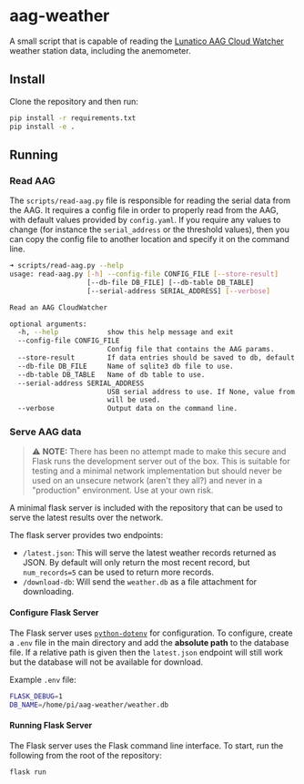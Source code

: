 # aag-weather

A small script that is capable of reading the [Lunatico AAG Cloud Watcher](https://www.lunatico.es/ourproducts/aag-cloud-watcher.html) weather station data, including the anemometer.


## Install

Clone the repository and then run:

```bash
pip install -r requirements.txt
pip install -e .
```

## Running

### Read AAG

The `scripts/read-aag.py` file is responsible for reading the serial data from the AAG. It requires
a config file in order to properly read from the AAG, with default values provided by `config.yaml`.
If you require any values to change (for instance the `serial_address` or the threshold values), then
you can copy the config file to another location and specify it on the command line.

```bash
➜ scripts/read-aag.py --help
usage: read-aag.py [-h] --config-file CONFIG_FILE [--store-result]
                   [--db-file DB_FILE] [--db-table DB_TABLE]
                   [--serial-address SERIAL_ADDRESS] [--verbose]

Read an AAG CloudWatcher

optional arguments:
  -h, --help            show this help message and exit
  --config-file CONFIG_FILE
                        Config file that contains the AAG params.
  --store-result        If data entries should be saved to db, default False.
  --db-file DB_FILE     Name of sqlite3 db file to use.
  --db-table DB_TABLE   Name of db table to use.
  --serial-address SERIAL_ADDRESS
                        USB serial address to use. If None, value from config
                        will be used.
  --verbose             Output data on the command line.
```

### Serve AAG data

> :warning: **NOTE:** There has been no attempt made to make this secure and Flask runs the development
server out of the box. This is suitable for testing and a minimal network implementation but should
never be used on an unsecure network (aren't they all?) and never in a "production" environment.
Use at your own risk.

A minimal flask server is included with the repository that can be used to serve the latest results
over the network.

The flask server provides two endpoints:

* `/latest.json`: This will serve the latest weather records returned as JSON. By default will only
return the most recent record, but `num_records=5` can be used to return more records.
* `/download-db`: Will send the `weather.db` as a file attachment for downloading.

#### Configure Flask Server

The Flask server uses [`python-dotenv`](https://flask.palletsprojects.com/en/1.1.x/cli/#environment-variables-from-dotenv) for configuration. To configure, create a `.env` file
in the main directory and add the **absolute path** to the database file. If a relative path
is given then the `latest.json` endpoint will still work but the database will not be available
for download.

Example `.env` file:

```bash
FLASK_DEBUG=1
DB_NAME=/home/pi/aag-weather/weather.db
```

#### Running Flask Server

The Flask server uses the Flask command line interface. To start, run the following from the root of
the repository:

```bash
flask run
```

